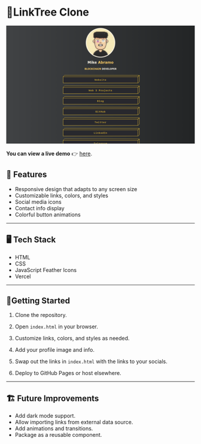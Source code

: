 # :palm_tree:LinkTree Clone

![Screenshot of LinkTree clone](./ScreenShot-Linktree-1-12-24.png)

**You can view a live demo** :point_right: [here](https://mabramo-linktree.vercel.app/).

## :dizzy: Features

- Responsive design that adapts to any screen size
- Customizable links, colors, and styles
- Social media icons
- Contact info display
- Colorful button animations

<hr>

## :desktop_computer: Tech Stack

- HTML
- CSS
- JavaScript Feather Icons
- Vercel
<hr>

## :rocket:Getting Started

1. Clone the repository.

2. Open `index.html` in your browser.

3. Customize links, colors, and styles as needed.

4. Add your profile image and info.
5. Swap out the links in `index.html` with the links to your socials.

6. Deploy to GitHub Pages or host elsewhere.

<hr>

## :building_construction: Future Improvements

- Add dark mode support.
- Allow importing links from external data source.
- Add animations and transitions.
- Package as a reusable component.
